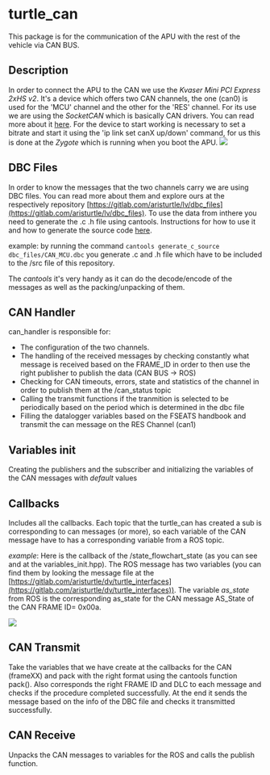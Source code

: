 # turtle_can

This package is for the communication of the APU with the rest of the vehicle via CAN BUS.

## Description 

In order to connect the APU to the CAN we use the *Kvaser Mini PCI Express 2xHS v2*. It's a device which offers two CAN channels, the one (can0) is used for the 'MCU' channel and the other for the 'RES' channel. For its use we are using the *SocketCAN* which is basically CAN drivers. You can read more about it [here](https://docs.kernel.org/networking/can.html). For the device to start working is necessary to set a bitrate and start it using the 'ip link set canX up/down' command, for us this is done at the *Zygote* which is running when you boot the APU. ![](https://i.imgur.com/ZPAo0p2.png)

## DBC Files

In order to know the messages that the two channels carry we are using DBC files. You can read more about them and explore ours at the respectively  repository [https://gitlab.com/aristurtle/lv/dbc_files](https://gitlab.com/aristurtle/lv/dbc_files). To use the data from inthere you need to generate the .c .h file using cantools. Ιnstructions for how to use it and how to generate the source code [here](https://cantools.readthedocs.io/en/latest/). 

example: by running the command `cantools generate_c_source dbc_files/CAN_MCU.dbc` you generate .c and .h file which have to be included to the /src file of this repository. 

The *cantools* it's very handy as it can do the decode/encode of the messages as well as the packing/unpacking of them.

## CAN Handler

can_handler is responsible for:
- The configuration of the two channels.
- The handling of the received messages by checking constantly what message is received based on the FRAME_ID in order to then use the right publisher to publish the data (CAN BUS -> ROS)
- Checking for CAN timeouts, errors, state and statistics of the channel in order to publish them at the /can_status topic
- Calling the transmit functions if the tranmition is selected to be periodically based on the period which is determined in the dbc file
- Filling the datalogger variables based on the FSEATS handbook and transmit the can message on the RES Channel (can1)

## Variables init

Creating the publishers and the subscriber and initializing the variables of the CAN messages with *default* values


## Callbacks

Includes all the callbacks. Each topic that the turtle_can has created a sub is corresponding to can messages (or more), so each variable of the CAN message have to has a corresponding variable from a ROS topic. 


*example*: Here is the callback of the /state_flowchart_state (as you can see and at the variables_init.hpp). The ROS message has two variables (you can find them by looking the message file at the [https://gitlab.com/aristurtle/dv/turtle_interfaces](https://gitlab.com/aristurtle/dv/turtle_interfaces)). The variable *as_state* from ROS is the corresponding as_state for the CAN message AS_State of the CAN FRAME ID= 0x00a.

![](https://i.imgur.com/nzUSpHf.png)


## CAN Transmit

Take the variables that we have create at the callbacks for the CAN (frameXX) and pack with the right format using the cantools function pack(). Also corresponds the right FRAME ID and DLC to each message and checks if the procedure completed successfully. At the end it sends the message based on the info of the DBC file and checks it transmitted successfully. 

## CAN Receive

Unpacks the CAN messages to variables for the ROS and calls the publish function.
